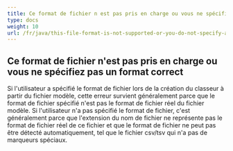 ```yaml
---
title: Ce format de fichier n est pas pris en charge ou vous ne spécifiez pas un format correct
type: docs
weight: 10
url: /fr/java/this-file-format-is-not-supported-or-you-do-not-specify-a-correct-format/
---
```


## **Ce format de fichier n'est pas pris en charge ou vous ne spécifiez pas un format correct**
Si l'utilisateur a spécifié le format de fichier lors de la création du classeur à partir du fichier modèle, cette erreur survient généralement parce que le format de fichier spécifié n'est pas le format de fichier réel du fichier modèle. Si l'utilisateur n'a pas spécifié le format de fichier, c'est généralement parce que l'extension du nom de fichier ne représente pas le format de fichier réel de ce fichier et que le format de fichier ne peut pas être détecté automatiquement, tel que le fichier csv/tsv qui n'a pas de marqueurs spéciaux.
